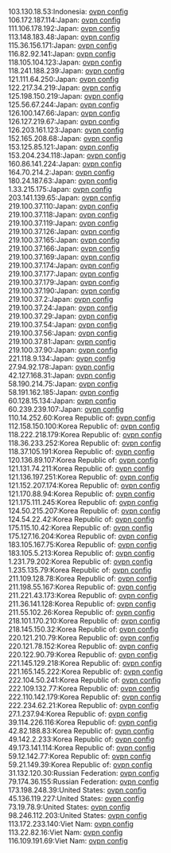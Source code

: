 103.130.18.53:Indonesia: [ovpn config](vpn/103_130_18_53.ovpn)  
106.172.187.114:Japan: [ovpn config](vpn/106_172_187_114.ovpn)  
111.106.178.192:Japan: [ovpn config](vpn/111_106_178_192.ovpn)  
113.148.183.48:Japan: [ovpn config](vpn/113_148_183_48.ovpn)  
115.36.156.171:Japan: [ovpn config](vpn/115_36_156_171.ovpn)  
116.82.92.141:Japan: [ovpn config](vpn/116_82_92_141.ovpn)  
118.105.104.123:Japan: [ovpn config](vpn/118_105_104_123.ovpn)  
118.241.188.239:Japan: [ovpn config](vpn/118_241_188_239.ovpn)  
121.111.64.250:Japan: [ovpn config](vpn/121_111_64_250.ovpn)  
122.217.34.219:Japan: [ovpn config](vpn/122_217_34_219.ovpn)  
125.198.150.219:Japan: [ovpn config](vpn/125_198_150_219.ovpn)  
125.56.67.244:Japan: [ovpn config](vpn/125_56_67_244.ovpn)  
126.100.147.66:Japan: [ovpn config](vpn/126_100_147_66.ovpn)  
126.127.219.67:Japan: [ovpn config](vpn/126_127_219_67.ovpn)  
126.203.161.123:Japan: [ovpn config](vpn/126_203_161_123.ovpn)  
152.165.208.68:Japan: [ovpn config](vpn/152_165_208_68.ovpn)  
153.125.85.121:Japan: [ovpn config](vpn/153_125_85_121.ovpn)  
153.204.234.118:Japan: [ovpn config](vpn/153_204_234_118.ovpn)  
160.86.141.224:Japan: [ovpn config](vpn/160_86_141_224.ovpn)  
164.70.214.2:Japan: [ovpn config](vpn/164_70_214_2.ovpn)  
180.24.187.63:Japan: [ovpn config](vpn/180_24_187_63.ovpn)  
1.33.215.175:Japan: [ovpn config](vpn/1_33_215_175.ovpn)  
203.141.139.65:Japan: [ovpn config](vpn/203_141_139_65.ovpn)  
219.100.37.110:Japan: [ovpn config](vpn/219_100_37_110.ovpn)  
219.100.37.118:Japan: [ovpn config](vpn/219_100_37_118.ovpn)  
219.100.37.119:Japan: [ovpn config](vpn/219_100_37_119.ovpn)  
219.100.37.126:Japan: [ovpn config](vpn/219_100_37_126.ovpn)  
219.100.37.165:Japan: [ovpn config](vpn/219_100_37_165.ovpn)  
219.100.37.166:Japan: [ovpn config](vpn/219_100_37_166.ovpn)  
219.100.37.169:Japan: [ovpn config](vpn/219_100_37_169.ovpn)  
219.100.37.174:Japan: [ovpn config](vpn/219_100_37_174.ovpn)  
219.100.37.177:Japan: [ovpn config](vpn/219_100_37_177.ovpn)  
219.100.37.179:Japan: [ovpn config](vpn/219_100_37_179.ovpn)  
219.100.37.190:Japan: [ovpn config](vpn/219_100_37_190.ovpn)  
219.100.37.2:Japan: [ovpn config](vpn/219_100_37_2.ovpn)  
219.100.37.24:Japan: [ovpn config](vpn/219_100_37_24.ovpn)  
219.100.37.29:Japan: [ovpn config](vpn/219_100_37_29.ovpn)  
219.100.37.54:Japan: [ovpn config](vpn/219_100_37_54.ovpn)  
219.100.37.56:Japan: [ovpn config](vpn/219_100_37_56.ovpn)  
219.100.37.81:Japan: [ovpn config](vpn/219_100_37_81.ovpn)  
219.100.37.90:Japan: [ovpn config](vpn/219_100_37_90.ovpn)  
221.118.9.134:Japan: [ovpn config](vpn/221_118_9_134.ovpn)  
27.94.92.178:Japan: [ovpn config](vpn/27_94_92_178.ovpn)  
42.127.168.31:Japan: [ovpn config](vpn/42_127_168_31.ovpn)  
58.190.214.75:Japan: [ovpn config](vpn/58_190_214_75.ovpn)  
58.191.162.185:Japan: [ovpn config](vpn/58_191_162_185.ovpn)  
60.128.15.134:Japan: [ovpn config](vpn/60_128_15_134.ovpn)  
60.239.239.107:Japan: [ovpn config](vpn/60_239_239_107.ovpn)  
110.14.252.60:Korea Republic of: [ovpn config](vpn/110_14_252_60.ovpn)  
112.158.150.100:Korea Republic of: [ovpn config](vpn/112_158_150_100.ovpn)  
118.222.218.179:Korea Republic of: [ovpn config](vpn/118_222_218_179.ovpn)  
118.36.233.252:Korea Republic of: [ovpn config](vpn/118_36_233_252.ovpn)  
118.37.105.191:Korea Republic of: [ovpn config](vpn/118_37_105_191.ovpn)  
120.136.89.107:Korea Republic of: [ovpn config](vpn/120_136_89_107.ovpn)  
121.131.74.211:Korea Republic of: [ovpn config](vpn/121_131_74_211.ovpn)  
121.136.197.251:Korea Republic of: [ovpn config](vpn/121_136_197_251.ovpn)  
121.152.207.174:Korea Republic of: [ovpn config](vpn/121_152_207_174.ovpn)  
121.170.88.94:Korea Republic of: [ovpn config](vpn/121_170_88_94.ovpn)  
121.175.111.245:Korea Republic of: [ovpn config](vpn/121_175_111_245.ovpn)  
124.50.215.207:Korea Republic of: [ovpn config](vpn/124_50_215_207.ovpn)  
124.54.22.42:Korea Republic of: [ovpn config](vpn/124_54_22_42.ovpn)  
175.115.10.42:Korea Republic of: [ovpn config](vpn/175_115_10_42.ovpn)  
175.127.16.204:Korea Republic of: [ovpn config](vpn/175_127_16_204.ovpn)  
183.105.167.75:Korea Republic of: [ovpn config](vpn/183_105_167_75.ovpn)  
183.105.5.213:Korea Republic of: [ovpn config](vpn/183_105_5_213.ovpn)  
1.231.79.202:Korea Republic of: [ovpn config](vpn/1_231_79_202.ovpn)  
1.235.135.79:Korea Republic of: [ovpn config](vpn/1_235_135_79.ovpn)  
211.109.128.78:Korea Republic of: [ovpn config](vpn/211_109_128_78.ovpn)  
211.198.55.167:Korea Republic of: [ovpn config](vpn/211_198_55_167.ovpn)  
211.221.43.173:Korea Republic of: [ovpn config](vpn/211_221_43_173.ovpn)  
211.36.141.128:Korea Republic of: [ovpn config](vpn/211_36_141_128.ovpn)  
211.55.102.26:Korea Republic of: [ovpn config](vpn/211_55_102_26.ovpn)  
218.101.170.210:Korea Republic of: [ovpn config](vpn/218_101_170_210.ovpn)  
218.145.150.32:Korea Republic of: [ovpn config](vpn/218_145_150_32.ovpn)  
220.121.210.79:Korea Republic of: [ovpn config](vpn/220_121_210_79.ovpn)  
220.121.78.152:Korea Republic of: [ovpn config](vpn/220_121_78_152.ovpn)  
220.122.90.79:Korea Republic of: [ovpn config](vpn/220_122_90_79.ovpn)  
221.145.129.218:Korea Republic of: [ovpn config](vpn/221_145_129_218.ovpn)  
221.165.145.222:Korea Republic of: [ovpn config](vpn/221_165_145_222.ovpn)  
222.104.50.241:Korea Republic of: [ovpn config](vpn/222_104_50_241.ovpn)  
222.109.132.77:Korea Republic of: [ovpn config](vpn/222_109_132_77.ovpn)  
222.110.142.179:Korea Republic of: [ovpn config](vpn/222_110_142_179.ovpn)  
222.234.62.21:Korea Republic of: [ovpn config](vpn/222_234_62_21.ovpn)  
27.1.237.94:Korea Republic of: [ovpn config](vpn/27_1_237_94.ovpn)  
39.114.226.116:Korea Republic of: [ovpn config](vpn/39_114_226_116.ovpn)  
42.82.188.83:Korea Republic of: [ovpn config](vpn/42_82_188_83.ovpn)  
49.142.2.233:Korea Republic of: [ovpn config](vpn/49_142_2_233.ovpn)  
49.173.141.114:Korea Republic of: [ovpn config](vpn/49_173_141_114.ovpn)  
59.12.142.77:Korea Republic of: [ovpn config](vpn/59_12_142_77.ovpn)  
59.21.149.39:Korea Republic of: [ovpn config](vpn/59_21_149_39.ovpn)  
31.132.120.30:Russian Federation: [ovpn config](vpn/31_132_120_30.ovpn)  
79.174.36.155:Russian Federation: [ovpn config](vpn/79_174_36_155.ovpn)  
173.198.248.39:United States: [ovpn config](vpn/173_198_248_39.ovpn)  
45.136.119.227:United States: [ovpn config](vpn/45_136_119_227.ovpn)  
73.19.78.9:United States: [ovpn config](vpn/73_19_78_9.ovpn)  
98.246.112.203:United States: [ovpn config](vpn/98_246_112_203.ovpn)  
113.172.233.140:Viet Nam: [ovpn config](vpn/113_172_233_140.ovpn)  
113.22.82.16:Viet Nam: [ovpn config](vpn/113_22_82_16.ovpn)  
116.109.191.69:Viet Nam: [ovpn config](vpn/116_109_191_69.ovpn)  
